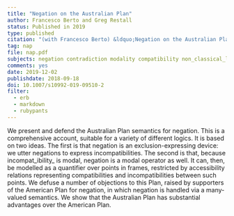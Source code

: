 ```yaml
---
title: "Negation on the Australian Plan"
author: Francesco Berto and Greg Restall
status: Published in 2019
type: published
citation: "(with Francesco Berto) &ldquo;Negation on the Australian Plan,&rdquo; <em>Journal of Philosophical Logic</em>, 48:6 (2019), 1119-1144"
tag: nap
file: nap.pdf
subjects: negation contradiction modality compatibility non_classical_logics modal_logics
comments: yes
date: 2019-12-02
publishdate: 2018-09-18
doi: 10.1007/s10992-019-09510-2
filter:
  - erb
  - markdown
  - rubypants
---
```

We present and defend the Australian Plan semantics for negation. This is a comprehensive account, suitable for a variety of different logics. It is based on two ideas. The first is that negation is an exclusion-expressing device: we utter negations to express incompatibilities. The second is that, because incompat_ibility_ is modal, negation is a modal operator as well. It can, then, be modelled as a quantifier over points in frames, restricted by accessibility relations representing compatibilities and incompatibilities between such points. We defuse  a number of objections to this Plan, raised by supporters of the American Plan for negation, in which negation is handled via a many-valued semantics. We show that the Australian Plan has substantial advantages over the American Plan.